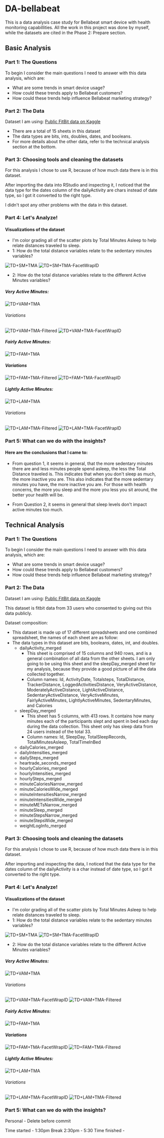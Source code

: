 # DA-bellabeat
This is a data analysis case study for Bellabeat smart device with health monitoring capabillities. All the work in this project was done by myself, while the datasets are cited in the Phase 2: Prepare section.

## Basic Analysis 


### Part 1: The Questions

To begin I consider the main questions I need to answer with this data analysis, which are:
  
  * What are some trends in smart device usage?
  * How could these trends apply to Bellabeat customers?
  * How could these trends help influence Bellabeat marketing strategy?

### Part 2: The Data

Dataset I am using: [Public FitBit data on Kaggle](https://www.kaggle.com/datasets/arashnic/fitbit)
 * There are a total of 15 sheets in this dataset
 * The data types are bits, ints, doubles, dates, and booleans.
 * For more details about the other data, refer to the technical analysis section at the bottom.

### Part 3: Choosing tools and cleaning the datasets

For this analysis I chose to use R, because of how much data there is in this dataset.

After importing the data into RStudio and inspecting it, I noticed that the data type for the dates column of the dailyActivity are chars instead of date type, so I got it converted to the right type.

I didn't spot any other problems with the data in this dataset.

### Part 4: Let's Analyze!

#### Visualizations of the dataset
  * I'm color grading all of the scatter plots by Total Minutes Asleep to help relate distances traveled to sleep.
  * 1: How do the total distance variables relate to the sedentary minutes variables?
    
![TD+SM+TMA](https://github.com/Oreo2274/DA-bellabeat/assets/46305910/42d70936-109f-4609-9e20-042b4963c8cf)
![TD+SM+TMA-FacetWrapID](https://github.com/Oreo2274/DA-bellabeat/assets/46305910/253072f1-d778-4deb-9e41-85f11d38da8f)

  * 2: How do the total distance variables relate to the different Active Minutes variables?
    
##### Very Active Minutes:
![TD+VAM+TMA](https://github.com/Oreo2274/DA-bellabeat/assets/46305910/c40282ea-405e-4de7-84b2-7cb20e1768df)
###### Variations
![TD+VAM+TMA-Filtered](https://github.com/Oreo2274/DA-bellabeat/assets/46305910/9b7231ce-4ec8-4651-9953-c63da6267be1)
![TD+VAM+TMA-FacetWrapID](https://github.com/Oreo2274/DA-bellabeat/assets/46305910/be1e63dd-280f-44a5-bad9-1260d9fb7966)

##### Fairly Active Minutes:
![TD+FAM+TMA](https://github.com/Oreo2274/DA-bellabeat/assets/46305910/a43d7c21-dbe5-4f2b-b90d-416d3de10ca9)
##### Variations
![TD+FAM+TMA-Filtered](https://github.com/Oreo2274/DA-bellabeat/assets/46305910/b2608294-fab6-494c-8f45-65bb7fdf9bf6)
![TD+FAM+TMA-FacetWrapID](https://github.com/Oreo2274/DA-bellabeat/assets/46305910/13c21003-87b0-482a-a1f8-0782d7035689)
##### Lightly Active Minutes:
![TD+LAM+TMA](https://github.com/Oreo2274/DA-bellabeat/assets/46305910/0b519b4f-032b-45a0-80f1-ce6885c76622)
###### Variations
![TD+LAM+TMA-Filtered](https://github.com/Oreo2274/DA-bellabeat/assets/46305910/22a9cbae-de7f-4163-a546-d6a7c9cc9ab7)
![TD+LAM+TMA-FacetWrapID](https://github.com/Oreo2274/DA-bellabeat/assets/46305910/c8bc2a54-06c8-4e34-99e3-7d8d23344a16)


### Part 5: What can we do with the insights?

#### Here are the conclusions that I came to:

  * From question 1, it seems in general, that the more sedentary minutes there are and less minutes people spend asleep, the less the Total Distance traveled is. This indicates that when you don't sleep as much, the more inactive you are. This also indicates that the more sedentary minutes you have, the more inactive you are. For those with health concerns, the more you sleep and the more you less you sit around, the better your health will be.

  * From Question 2, it seems in general that sleep levels don't impact active minutes too much.

## Technical Analysis

### Part 1: The Questions

To begin I consider the main questions I need to answer with this data analysis, which are:
  
  * What are some trends in smart device usage?
  * How could these trends apply to Bellabeat customers?
  * How could these trends help influence Bellabeat marketing strategy?


### Part 2: The Data

Dataset I am using: [Public FitBit data on Kaggle](https://www.kaggle.com/datasets/arashnic/fitbit)

This dataset is fitbit data from 33 users who consented to giving out this data publicly.

Dataset composition:
  * This dataset is made up of 17 different spreadsheets and one combined spreadsheet, the names of each sheet are as follow:
  * The data types in this dataset are bits, booleans, dates, int, and doubles.
     * dailyActivity_merged
       * This sheet is comprised of 15 columns and 940 rows, and is a general combination of all data from the other sheets. I am only going to be using this sheet and the sleepDay_merged sheet for my analysis, because they provide a good picture of all the data collected together.
       * Column names: Id, ActivityDate, Totalsteps, TotalDistance, TrackerDistance, LoggedActivitiesDistance, VeryActiveDistance, ModeratelyActiveDistance, LightActiveDistance, SedentaryActiveDistance, VeryActiveMinutes, FairlyActiveMinutes, LightlyActiveMinutes, SedentaryMinutes, and Calories
     * sleepDay_merged
       * This sheet has 5 columns, with 413 rows. It contains how many minutes each of the participants slept and spent in bed each day during the data collection. This sheet only has sleep data from 24 users instead of the total 33.
       * Column names: Id, SleepDay, TotalSleepRecords, TotalMinutesAsleep, TotalTimeInBed
     * dailyCalories_merged 
     * dailyIntensities_merged
     * dailySteps_merged
     * heartrade_seconds_merged
     * hourlyCalories_merged
     * hourlyIntensities_merged
     * hourlySteps_merged
     * minuteCaloriesNarrow_merged
     * minuteCaloriesWide_merged
     * minuteIntensitiesNarrow_merged
     * minuteIntensitiesWide_merged
     * minuteMETsNarrow_merged
     * minuteSleep_merged
     * minuteStepsNarrow_merged
     * minuteStepsWide_merged
     * weightLogInfo_merged

### Part 3: Choosing tools and cleaning the datasets
For this analysis I chose to use R, because of how much data there is in this dataset.

After importing and inspecting the data, I noticed that the data type for the dates column of the dailyActivity is a char instead of date type, so I got it converted to the right type.

### Part 4: Let's Analyze!

#### Visualizations of the dataset
  * I'm color grading all of the scatter plots by Total Minutes Asleep to help relate distances traveled to sleep.
  * 1: How do the total distance variables relate to the sedentary minutes variables?
    
![TD+SM+TMA](https://github.com/Oreo2274/DA-bellabeat/assets/46305910/42d70936-109f-4609-9e20-042b4963c8cf)
![TD+SM+TMA-FacetWrapID](https://github.com/Oreo2274/DA-bellabeat/assets/46305910/253072f1-d778-4deb-9e41-85f11d38da8f)

  * 2: How do the total distance variables relate to the different Active Minutes variables?
    
##### Very Active Minutes:
![TD+VAM+TMA](https://github.com/Oreo2274/DA-bellabeat/assets/46305910/c40282ea-405e-4de7-84b2-7cb20e1768df)
###### Variations
![TD+VAM+TMA-FacetWrapID](https://github.com/Oreo2274/DA-bellabeat/assets/46305910/be1e63dd-280f-44a5-bad9-1260d9fb7966)
![TD+VAM+TMA-Filtered](https://github.com/Oreo2274/DA-bellabeat/assets/46305910/9b7231ce-4ec8-4651-9953-c63da6267be1)

##### Fairly Active Minutes:
![TD+FAM+TMA](https://github.com/Oreo2274/DA-bellabeat/assets/46305910/a43d7c21-dbe5-4f2b-b90d-416d3de10ca9)
##### Variations
![TD+FAM+TMA-FacetWrapID](https://github.com/Oreo2274/DA-bellabeat/assets/46305910/13c21003-87b0-482a-a1f8-0782d7035689)
![TD+FAM+TMA-Filtered](https://github.com/Oreo2274/DA-bellabeat/assets/46305910/b2608294-fab6-494c-8f45-65bb7fdf9bf6)
##### Lightly Active Minutes:
![TD+LAM+TMA](https://github.com/Oreo2274/DA-bellabeat/assets/46305910/0b519b4f-032b-45a0-80f1-ce6885c76622)
###### Variations
![TD+LAM+TMA-FacetWrapID](https://github.com/Oreo2274/DA-bellabeat/assets/46305910/c8bc2a54-06c8-4e34-99e3-7d8d23344a16)
![TD+LAM+TMA-Filtered](https://github.com/Oreo2274/DA-bellabeat/assets/46305910/22a9cbae-de7f-4163-a546-d6a7c9cc9ab7)


### Part 5: What can we do with the insights?

Personal - Delete before commit

Time started - 1:30pm 
Break 2:30pm - 5:30
Time finished - 
